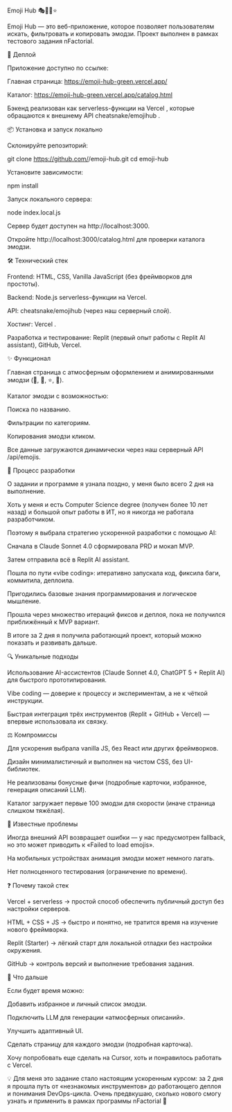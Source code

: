Emoji Hub 🎭🚀🍕⭐

Emoji Hub — это веб-приложение, которое позволяет пользователям искать, фильтровать и копировать эмодзи. Проект выполнен в рамках тестового задания nFactorial.

🚀 Деплой

Приложение доступно по ссылке:

Главная страница: https://emoji-hub-green.vercel.app/

Каталог: https://emoji-hub-green.vercel.app/catalog.html

Бэкенд реализован как serverless-функции на Vercel
, которые обращаются к внешнему API cheatsnake/emojihub
.

📦 Установка и запуск локально

Склонируйте репозиторий:

git clone https://github.com/<your-username>/emoji-hub.git
cd emoji-hub


Установите зависимости:

npm install


Запуск локального сервера:

node index.local.js


Сервер будет доступен на http://localhost:3000.

Откройте http://localhost:3000/catalog.html
 для проверки каталога эмодзи.

🛠 Технический стек

Frontend: HTML, CSS, Vanilla JavaScript (без фреймворков для простоты).

Backend: Node.js serverless-функции на Vercel.

API: cheatsnake/emojihub
 (через наш серверный слой).

Хостинг: Vercel
.

Разработка и тестирование: Replit (первый опыт работы с Replit AI assistant), GitHub, Vercel.

✨ Функционал

Главная страница с атмосферным оформлением и анимированными эмодзи (🚀, 🍕, ⭐, 🎉).

Каталог эмодзи с возможностью:

Поиска по названию.

Фильтрации по категориям.

Копирования эмодзи кликом.

Все данные загружаются динамически через наш серверный API /api/emojis.

📐 Процесс разработки

О задании и программе я узнала поздно, у меня было всего 2 дня на выполнение.

Хоть у меня и есть Computer Science degree (получен более 10 лет назад) и большой опыт работы в ИТ, но я никогда не работала разработчиком.

Поэтому я выбрала стратегию ускоренной разработки с помощью AI:

Сначала в Claude Sonnet 4.0 сформировала PRD и мокап MVP.

Затем отправила всё в Replit AI assistant.

Пошла по пути «vibe coding»: итеративно запускала код, фиксила баги, коммитила, деплоила.

Пригодились базовые знания программирования и логическое мышление.

Прошла через множество итераций фиксов и деплоя, пока не получился приближённый к MVP вариант.

В итоге за 2 дня я получила работающий проект, который можно показать и развивать дальше.

🔍 Уникальные подходы

Использование AI-ассистентов (Claude Sonnet 4.0, ChatGPT 5 + Replit AI) для быстрого прототипирования.

Vibe coding — доверие к процессу и экспериментам, а не к чёткой инструкции.

Быстрая интеграция трёх инструментов (Replit + GitHub + Vercel) — впервые использовала их связку.

⚖️ Компромиссы

Для ускорения выбрала vanilla JS, без React или других фреймворков.

Дизайн минималистичный и выполнен на чистом CSS, без UI-библиотек.

Не реализованы бонусные фичи (подробные карточки, избранное, генерация описаний LLM).

Каталог загружает первые 100 эмодзи для скорости (иначе страница слишком тяжёлая).

🐞 Известные проблемы

Иногда внешний API возвращает ошибки — у нас предусмотрен fallback, но это может приводить к «Failed to load emojis».

На мобильных устройствах анимация эмодзи может немного лагать.

Нет полноценного тестирования (ограничение по времени).

❓ Почему такой стек

Vercel + serverless → простой способ обеспечить публичный доступ без настройки серверов.

HTML + CSS + JS → быстро и понятно, не тратится время на изучение нового фреймворка.

Replit (Starter) → лёгкий старт для локальной отладки без настройки окружения.

GitHub → контроль версий и выполнение требования задания.

🌱 Что дальше

Если будет время можно:

Добавить избранное и личный список эмодзи.

Подключить LLM для генерации «атмосферных описаний».

Улучшить адаптивный UI.

Сделать страницу для каждого эмодзи (подробная карточка).

Хочу попробовать еще сделать на Cursor, хоть и понравилось работать с Vercel.

💡 Для меня это задание стало настоящим ускоренным курсом: за 2 дня я прошла путь от «незнакомых инструментов» до работающего деплоя и понимания DevOps-цикла. Очень предвкушаю, сколько нового смогу узнать и применить в рамках программы nFactorial 🚀
